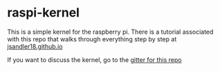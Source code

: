 # raspi-kernel

This is a simple kernel for the raspberry pi.  There is a tutorial associated with this repo that walks through everything step by step at [jsandler18.github.io](jsandler18.github.io)

If you want to discuss the kernel, go to the [gitter for this repo](https://gitter.im/raspi-kernel/Lobby?utm_source=share-link&utm_medium=link&utm_campaign=share-link)
